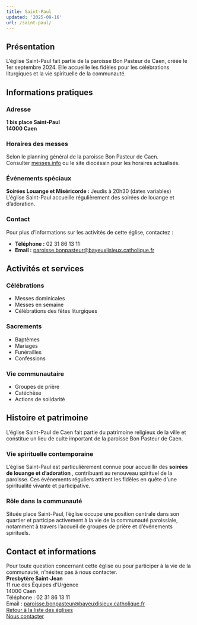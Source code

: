 ```yaml
---
title: Saint-Paul
updated: '2025-09-16'
url: /saint-paul/
---
```


## Présentation

L’église Saint-Paul fait partie de la paroisse Bon Pasteur de Caen, créée le 1er septembre 2024. Elle accueille les fidèles pour les célébrations liturgiques et la vie spirituelle de la communauté.

## Informations pratiques

### Adresse

**1 bis place Saint-Paul**  
**14000 Caen**

### Horaires des messes

Selon le planning général de la paroisse Bon Pasteur de Caen.  
Consulter [messes.info](https://messes.info) ou le site diocésain pour les horaires actualisés.

### Événements spéciaux

**Soirées Louange et Miséricorde :** Jeudis à 20h30 (dates variables)  
L’église Saint-Paul accueille régulièrement des soirées de louange et d’adoration.

### Contact

Pour plus d’informations sur les activités de cette église, contactez :

  * **Téléphone :** 02 31 86 13 11
  * **Email :** paroisse.bonpasteur@bayeuxlisieux.catholique.fr

## Activités et services

### Célébrations

  * Messes dominicales
  * Messes en semaine
  * Célébrations des fêtes liturgiques

### Sacrements

  * Baptêmes
  * Mariages
  * Funérailles
  * Confessions

### Vie communautaire

  * Groupes de prière
  * Catéchèse
  * Actions de solidarité

## Histoire et patrimoine

L’église Saint-Paul de Caen fait partie du patrimoine religieux de la ville et constitue un lieu de culte important de la paroisse Bon Pasteur de Caen.

### Vie spirituelle contemporaine

L’église Saint-Paul est particulièrement connue pour accueillir des **soirées de louange et d’adoration** , contribuant au renouveau spirituel de la paroisse. Ces événements réguliers attirent les fidèles en quête d’une spiritualité vivante et participative.

### Rôle dans la communauté

Située place Saint-Paul, l’église occupe une position centrale dans son quartier et participe activement à la vie de la communauté paroissiale, notamment à travers l’accueil de groupes de prière et d’événements spirituels.

## Contact et informations

Pour toute question concernant cette église ou pour participer à la vie de la communauté, n’hésitez pas à nous contacter.  
**Presbytère Saint-Jean**  
11 rue des Équipes d’Urgence  
14000 Caen  
Téléphone : 02 31 86 13 11  
Email : paroisse.bonpasteur@bayeuxlisieux.catholique.fr  
[Retour à la liste des églises](/Les-églises)  
[Nous contacter](/infos/contact)